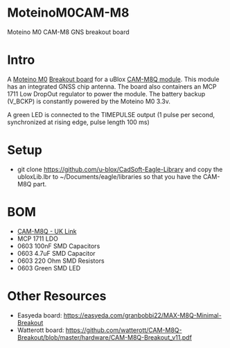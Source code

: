 # MoteinoM0CAM-M8
Moteino M0 CAM-M8 GNS breakout board

# Intro
A [Moteino M0](https://lowpowerlab.com/guide/moteino/moteinom0/) [Breakout board](https://lowpowerlab.com/guide/moteino/m0-sensor-shields/) for a uBlox [CAM-M8Q module](https://www.u-blox.com/en/product/cam-m8-series).  This module has an integrated GNSS chip antenna.  The board also containers an MCP 1711 Low DropOut regulator to power the module.  The battery backup (V_BCKP) is constantly powered by the Moteino M0 3.3v.

A green LED is connected to the TIMEPULSE output (1 pulse per second, synchronized at rising edge, pulse length 100 ms)

# Setup
* git clone https://github.com/u-blox/CadSoft-Eagle-Library and copy the ubloxLib.lbr to ~/Documents/eagle/libraries so that you have the CAM-M8Q part.

# BOM
* [CAM-M8Q - UK Link](https://www.tme.eu/gb/details/cam-m8q/gnss-gps-glonass-beidou-modules/u-blox)
* MCP 1711 LDO
* 0603 100nF SMD Capacitors
* 0603 4.7uF SMD Capacitor
* 0603 220 Ohm SMD Resistors
* 0603 Green SMD LED

# Other Resources
* Easyeda board: https://easyeda.com/granbobbi22/MAX-M8Q-Minimal-Breakout
* Watterott board: https://github.com/watterott/CAM-M8Q-Breakout/blob/master/hardware/CAM-M8Q-Breakout_v11.pdf
